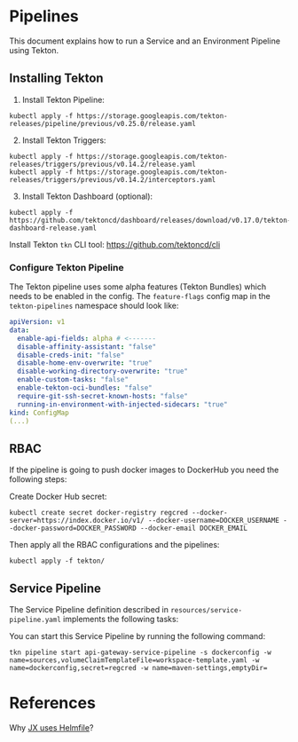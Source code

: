 # Pipelines

This document explains how to run a Service and an Environment Pipeline using Tekton. 

## Installing Tekton

1. Install Tekton Pipeline:
```
kubectl apply -f https://storage.googleapis.com/tekton-releases/pipeline/previous/v0.25.0/release.yaml
```
2. Install Tekton Triggers:
```
kubectl apply -f https://storage.googleapis.com/tekton-releases/triggers/previous/v0.14.2/release.yaml
kubectl apply -f https://storage.googleapis.com/tekton-releases/triggers/previous/v0.14.2/interceptors.yaml
```
3. Install Tekton Dashboard (optional):
```
kubectl apply -f https://github.com/tektoncd/dashboard/releases/download/v0.17.0/tekton-dashboard-release.yaml
```

Install Tekton `tkn` CLI tool: https://github.com/tektoncd/cli

### Configure Tekton Pipeline

The Tekton pipeline uses some alpha features (Tekton Bundles) which needs to
be enabled in the config. The `feature-flags` config map in the `tekton-pipelines` namespace
should look like:

```yaml
apiVersion: v1
data:
  enable-api-fields: alpha # <------- 
  disable-affinity-assistant: "false"
  disable-creds-init: "false"
  disable-home-env-overwrite: "true"
  disable-working-directory-overwrite: "true"
  enable-custom-tasks: "false"
  enable-tekton-oci-bundles: "false"
  require-git-ssh-secret-known-hosts: "false"
  running-in-environment-with-injected-sidecars: "true"
kind: ConfigMap
(...)
```

## RBAC

If the pipeline is going to push docker images to DockerHub you need the following steps: 


Create Docker Hub secret: 

```
kubectl create secret docker-registry regcred --docker-server=https://index.docker.io/v1/ --docker-username=DOCKER_USERNAME --docker-password=DOCKER_PASSWORD --docker-email DOCKER_EMAIL
```

Then apply all the RBAC configurations and the pipelines: 


```
kubectl apply -f tekton/
```

## Service Pipeline

The Service Pipeline definition described in `resources/service-pipeline.yaml` implements the following tasks:

<Diagram>

You can start this Service Pipeline by running the following command:

```
tkn pipeline start api-gateway-service-pipeline -s dockerconfig -w name=sources,volumeClaimTemplateFile=workspace-template.yaml -w name=dockerconfig,secret=regcred -w name=maven-settings,emptyDir=
```



# References
Why [JX uses Helmfile](https://jenkins-x.io/v3/develop/faq/general/#why-does-jenkins-x-use-helmfile-template)?

